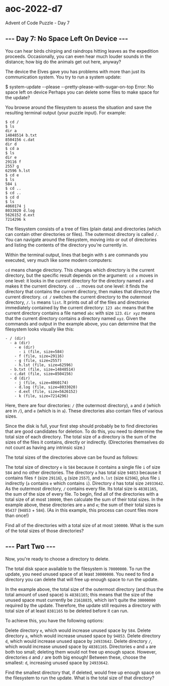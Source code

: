 # aoc-2022-d7
Advent of Code Puzzle - Day 7

## --- Day 7: No Space Left On Device ---

You can hear birds chirping and raindrops hitting leaves as the expedition proceeds. Occasionally, you can even hear much louder sounds in the distance; how big do the animals get out here, anyway?

The device the Elves gave you has problems with more than just its communication system. You try to run a system update:

$ system-update --please --pretty-please-with-sugar-on-top
Error: No space left on device
Perhaps you can delete some files to make space for the update?

You browse around the filesystem to assess the situation and save the resulting terminal output (your puzzle input). For example:

```
$ cd /
$ ls
dir a
14848514 b.txt
8504156 c.dat
dir d
$ cd a
$ ls
dir e
29116 f
2557 g
62596 h.lst
$ cd e
$ ls
584 i
$ cd ..
$ cd ..
$ cd d
$ ls
4060174 j
8033020 d.log
5626152 d.ext
7214296 k
```

The filesystem consists of a tree of files (plain data) and directories (which can contain other directories or files). The outermost directory is called ``/``. You can navigate around the filesystem, moving into or out of directories and listing the contents of the directory you're currently in.

Within the terminal output, lines that begin with ``$`` are commands you executed, very much like some modern computers:

``cd`` means change directory. This changes which directory is the current directory, but the specific result depends on the argument:
``cd x`` moves in one level: it looks in the current directory for the directory named ``x`` and makes it the current directory.
``cd ..`` moves out one level: it finds the directory that contains the current directory, then makes that directory the current directory.
``cd /`` switches the current directory to the outermost directory, ``/``.
``ls`` means ``list``. It prints out all of the files and directories immediately contained by the current directory:
``123 abc`` means that the current directory contains a file named ``abc`` with size ``123``.
``dir xyz`` means that the current directory contains a directory named ``xyz``.
Given the commands and output in the example above, you can determine that the filesystem looks visually like this:

```
- / (dir)
  - a (dir)
    - e (dir)
      - i (file, size=584)
    - f (file, size=29116)
    - g (file, size=2557)
    - h.lst (file, size=62596)
  - b.txt (file, size=14848514)
  - c.dat (file, size=8504156)
  - d (dir)
    - j (file, size=4060174)
    - d.log (file, size=8033020)
    - d.ext (file, size=5626152)
    - k (file, size=7214296)
```

Here, there are four directories: ``/`` (the outermost directory), ``a`` and ``d`` (which are in ``/``), and ``e`` (which is in ``a``). These directories also contain files of various sizes.

Since the disk is full, your first step should probably be to find directories that are good candidates for deletion. To do this, you need to determine the total size of each directory. The total size of a directory is the sum of the sizes of the files it contains, directly or indirectly. (Directories themselves do not count as having any intrinsic size.)

The total sizes of the directories above can be found as follows:

The total size of directory ``e`` is ``584`` because it contains a single file ``i`` of size ``584`` and no other directories.
The directory ``a`` has total size ``94853`` because it contains files ``f`` (size ``29116``), ``g`` (size ``2557``), and ``h.lst`` (size ``62596``), plus file ``i`` indirectly (``a`` contains ``e`` which contains ``i``).
Directory ``d`` has total size ``24933642``.
As the outermost directory, ``/`` contains every file. Its total size is ``48381165``, the sum of the size of every file.
To begin, find all of the directories with a total size of at most ``100000``, then calculate the sum of their total sizes. In the example above, these directories are ``a`` and ``e``; the sum of their total sizes is ``95437`` (``94853`` + ``584``). (As in this example, this process can count files more than once!)

Find all of the directories with a total size of at most ``100000``. What is the sum of the total sizes of those directories?

## --- Part Two ---

Now, you're ready to choose a directory to delete.

The total disk space available to the filesystem is ``70000000``. To run the update, you need unused space of at least ``30000000``. You need to find a directory you can delete that will free up enough space to run the update.

In the example above, the total size of the outermost directory (and thus the total amount of used space) is ``48381165``; this means that the size of the unused space must currently be ``21618835``, which isn't quite the ``30000000`` required by the update. Therefore, the update still requires a directory with total size of at least ``8381165`` to be deleted before it can run.

To achieve this, you have the following options:

Delete directory ``e``, which would increase unused space by ``584``.
Delete directory ``a``, which would increase unused space by ``94853``.
Delete directory ``d``, which would increase unused space by ``24933642``.
Delete directory ``/``, which would increase unused space by ``48381165``.
Directories ``e`` and ``a`` are both too small; deleting them would not free up enough space. However, directories ``d`` and ``/`` are both big enough! Between these, choose the smallest: ``d``, increasing unused space by ``24933642``.

Find the smallest directory that, if deleted, would free up enough space on the filesystem to run the update. What is the total size of that directory?
